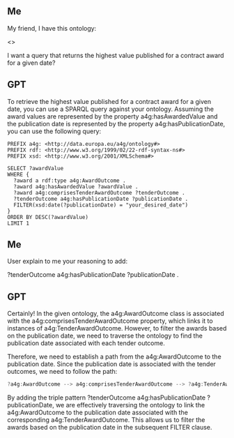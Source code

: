 ## Me

My friend, I have this ontology:

<<SHACL of view>>

I want a query that returns the highest value published for a contract award for a given date?

## GPT

To retrieve the highest value published for a contract award for a given date, you can use a SPARQL query against your ontology. Assuming the award values are represented by the property a4g:hasAwardedValue and the publication date is represented by the property a4g:hasPublicationDate, you can use the following query:


```sparql
PREFIX a4g: <http://data.europa.eu/a4g/ontology#>
PREFIX rdf: <http://www.w3.org/1999/02/22-rdf-syntax-ns#>
PREFIX xsd: <http://www.w3.org/2001/XMLSchema#>

SELECT ?awardValue
WHERE {
  ?award a rdf:type a4g:AwardOutcome .
  ?award a4g:hasAwardedValue ?awardValue .
  ?award a4g:comprisesTenderAwardOutcome ?tenderOutcome .
  ?tenderOutcome a4g:hasPublicationDate ?publicationDate .
  FILTER(xsd:date(?publicationDate) = "your_desired_date")
}
ORDER BY DESC(?awardValue)
LIMIT 1
```
## Me

User
explain to me your reasoning to add:

?tenderOutcome a4g:hasPublicationDate ?publicationDate .

## GPT

Certainly! In the given ontology, the a4g:AwardOutcome class is associated with the a4g:comprisesTenderAwardOutcome property, which links it to instances of a4g:TenderAwardOutcome. However, to filter the awards based on the publication date, we need to traverse the ontology to find the publication date associated with each tender outcome.

Therefore, we need to establish a path from the a4g:AwardOutcome to the publication date. Since the publication date is associated with the tender outcomes, we need to follow the path:

```rust
?a4g:AwardOutcome --> a4g:comprisesTenderAwardOutcome --> ?a4g:TenderAwardOutcome --> a4g:hasPublicationDate --> ?publicationDate
```
By adding the triple pattern ?tenderOutcome a4g:hasPublicationDate ?publicationDate, we are effectively traversing the ontology to link the a4g:AwardOutcome to the publication date associated with the corresponding a4g:TenderAwardOutcome. This allows us to filter the awards based on the publication date in the subsequent FILTER clause.
